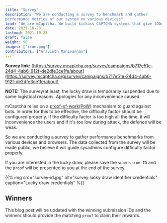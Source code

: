 ```yaml
---
title: "Survey"
description: "We are conducting a survey to benchmark and gather
performance metrics of our system on various devices"
lead: "We are mCaptcha. We build kickass CAPTCHA systems that give (DDoS) attackers a run for their money. And we do all of this without tracking your users. Oh and did I mention our UX is great?"
date: 2021-10-28
lastmod: 2021-10-28
draft: false
weight: 50
images: ["icon.png"]
contributors: ["Aravinth Manivannan"]
---
```


**Survey link:** [https://survey.mcaptcha.org/survey/campaigns/b717e51e-24d4-4ab6-912f-de2dfe3ce1fe/about](https://survey.mcaptcha.org/survey/campaigns/b717e51e-24d4-4ab6-912f-de2dfe3ce1fe/about)

**NOTE:** The survey(at least, the lucky draw is temporarily suspended
due to some logistical reasons. Apologies for any inconvenience caused.

mCaptcha relies on a
[proof-of-work(PoW)](https://en.wikipedia.org/wiki/Proof_of_work)
mechanism to guard against bots. In order for this to be effective, the
difficulty factor should be configured properly. If the difficulty
factor is too high all the time, it will inconvenience the users and if
it's too low during attack, the defence will be weak.

So we are conducting a survey to gather performance benchmarks from
various devices and browsers. The data collected from the survey will be made
public, we believe it will guide sysadmins configure difficulty factor
properly.

If you are interested in the lucky draw, please save the `submission ID` and the `proof` will be presented
to you at the end of the survey.

{{% img src="survey-id.jpg" alt="survey lucky draw identifier credentials" caption="Lucky draw credentials" %}}

## Winners

This blog post will be updated with the winning submission IDs and the
winners should provide the matching `proof` to claim their rewards.
